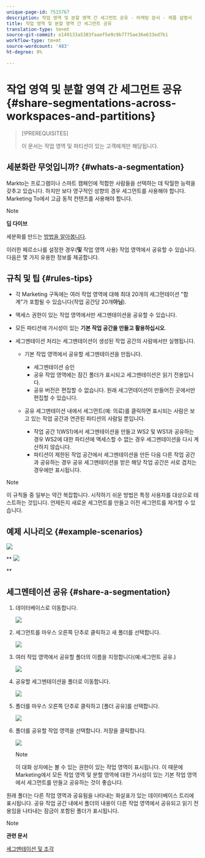 ```yaml
---
unique-page-id: 7515767
description: 작업 영역 및 분할 영역 간 세그먼트 공유 - 마케팅 문서 - 제품 설명서
title: 작업 영역 및 분할 영역 간 세그먼트 공유
translation-type: tm+mt
source-git-commit: e149133a5383faaef5e9c9b7775ae36e633ed7b1
workflow-type: tm+mt
source-wordcount: '483'
ht-degree: 0%

---
```



# 작업 영역 및 분할 영역 간 세그먼트 공유 {#share-segmentations-across-workspaces-and-partitions}

>[!PREREQUISITES]
>
>이 문서는 작업 영역 및 파티션이 있는 고객에게만 해당됩니다.

## 세분화란 무엇입니까? {#whats-a-segmentation}

Markto는 프로그램이나 스마트 캠페인에 적합한 사람들을 선택하는 데 탁월한 능력을 갖추고 있습니다. 하지만 보다 영구적인 성향의 경우 세그먼트를 사용해야 합니다. Marketing To에서 고급 동적 컨텐츠를 사용해야 합니다.

>[!NOTE]
>
>**딥 다이브**
>
>세분화를 만드는 [방법을 알아봅니다](../../../product-docs/personalization/segmentation-and-snippets/segmentation/create-a-segmentation.md).

이러한 페르소나를 설정한 경우(**및** 작업 영역 사용) 작업 영역에서 공유할 수 있습니다. 다음은 몇 가지 유용한 정보를 제공합니다.

## 규칙 및 팁 {#rules-tips}

* 각 Marketing 구독에는 여러 작업 영역에 대해 최대 20개의 세그먼테이션 &quot;합계&quot;가 포함될 수 있습니다(작업 공간당 20개&#x200B;**아님**).
* 액세스 권한이 있는 작업 영역에서만 세그멘테이션을 공유할 수 있습니다.
* 모든 파티션에 가시성이 있는 **기본 작업 공간을 만들고 활용하십시오**.

* 세그멘테이션 처리는 세그멘테이션이 생성된 작업 공간의 사람에서만 실행됩니다.

   * 기본 작업 영역에서 공유할 세그멘테이션을 만듭니다.

      * 세그멘테이션 승인
      * 공유 작업 영역에는 잠긴 폴더가 표시되고 세그멘테이션은 읽기 전용입니다.
      * 공유 버전은 편집할 수 없습니다. 원래 세그먼테이션이 만들어진 곳에서만 편집할 수 있습니다.
   * 공유 세그멘테이션 내에서 세그먼트(예: 의료)를 클릭하면 표시되는 사람은 보고 있는 작업 공간과 연관된 파티션의 사람일 뿐입니다.

      * 작업 공간 1(WS1)에서 세그멘테이션을 만들고 WS2 및 WS1과 공유하는 경우 WS2에 대한 파티션에 액세스할 수 없는 경우 세그멘테이션을 다시 계산하지 않습니다.
      * 파티션이 제한된 작업 공간에서 세그멘테이션을 만든 다음 다른 작업 공간과 공유하는 경우 공유 세그멘테이션을 받은 해당 작업 공간은 서로 겹치는 경우에만 표시됩니다.


>[!NOTE]
>
>이 규칙들 중 일부는 약간 복잡합니다. 시작하기 쉬운 방법은 특정 사용자를 대상으로 테스트하는 것입니다. 언제든지 새로운 세그먼트를 만들고 이전 세그먼트를 제거할 수 있습니다.

## 예제 시나리오 {#example-scenarios}

![](assets/image2015-5-27-16-3a26-3a25.png)

** ![](assets/image2015-5-27-16-3a26-3a48.png)

**

## 세그멘테이션 공유 {#share-a-segmentation}

1. 데이터베이스로 이동합니다.

   ![](assets/image2017-3-29-8-3a15-3a40.png)

1. 세그먼트를 마우스 오른쪽 단추로 클릭하고 새 폴더를 선택합니다.

   ![](assets/image2017-3-29-8-3a40-3a31.png)

1. 여러 작업 영역에서 공유할 폴더의 이름을 지정합니다(예:세그먼트 공유.)

   ![](assets/image2017-3-29-8-3a40-3a45.png)

1. 공유할 세그멘테이션을 폴더로 이동합니다.

   ![](assets/image2017-3-29-8-3a41-3a3.png)

1. 폴더를 마우스 오른쪽 단추로 클릭하고 [폴더 공유]를 선택합니다.

   ![](assets/image2017-3-29-8-3a41-3a19.png)

1. 폴더를 공유할 작업 영역을 선택합니다. 저장을 클릭합니다.

   ![](assets/image2015-5-27-11-3a6-3a40.png)

   >[!NOTE]
   >
   >이 대화 상자에는 볼 수 있는 권한이 있는 작업 영역이 표시됩니다. 이 때문에 Marketing에서 모든 작업 영역 및 분할 영역에 대한 가시성이 있는 기본 작업 영역에서 세그먼트를 만들고 공유하는 것이 좋습니다.

원래 폴더는 다른 작업 영역과 공유됨을 나타내는 화살표가 있는 데이터베이스 트리에 표시됩니다. 공유 작업 공간 내에서 폴더의 내용이 다른 작업 영역에서 공유되고 읽기 전용임을 나타내는 잠금이 포함된 폴더가 표시됩니다.

>[!NOTE]
>
>**관련 문서**
>
>[세그멘테이션 및 조각](http://docs.marketo.com/display/docs/segmentation+and+snippets)

